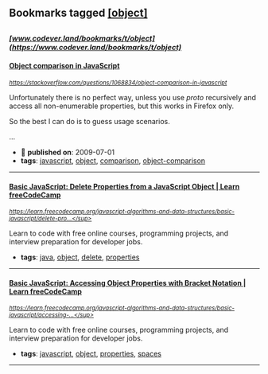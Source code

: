 ## Bookmarks tagged [[object]](https://www.codever.land/search?q=[object])

_<sup><sup>[www.codever.land/bookmarks/t/object](https://www.codever.land/bookmarks/t/object)</sup></sup>_
---
#### [Object comparison in JavaScript](https://stackoverflow.com/questions/1068834/object-comparison-in-javascript)
_<sup>https://stackoverflow.com/questions/1068834/object-comparison-in-javascript</sup>_

Unfortunately there is no perfect way, unless you use _proto_ recursively and access all non-enumerable properties, but this works in Firefox only.

So the best I can do is to guess usage scenarios.

...
* :calendar: **published on**: 2009-07-01
* **tags**: [javascript](../tagged/javascript.md), [object](../tagged/object.md), [comparison](../tagged/comparison.md), [object-comparison](../tagged/object-comparison.md)
---
#### [Basic JavaScript: Delete Properties from a JavaScript Object | Learn freeCodeCamp](https://learn.freecodecamp.org/javascript-algorithms-and-data-structures/basic-javascript/delete-properties-from-a-javascript-object)
_<sup>https://learn.freecodecamp.org/javascript-algorithms-and-data-structures/basic-javascript/delete-pro...</sup>_

Learn to code with free online courses, programming projects, and interview preparation for developer jobs.
* **tags**: [java](../tagged/java.md), [object](../tagged/object.md), [delete](../tagged/delete.md), [properties](../tagged/properties.md)
---
#### [Basic JavaScript: Accessing Object Properties with Bracket Notation | Learn freeCodeCamp](https://learn.freecodecamp.org/javascript-algorithms-and-data-structures/basic-javascript/accessing-object-properties-with-bracket-notation)
_<sup>https://learn.freecodecamp.org/javascript-algorithms-and-data-structures/basic-javascript/accessing-...</sup>_

Learn to code with free online courses, programming projects, and interview preparation for developer jobs.
* **tags**: [javascript](../tagged/javascript.md), [object](../tagged/object.md), [properties](../tagged/properties.md), [spaces](../tagged/spaces.md)
---
